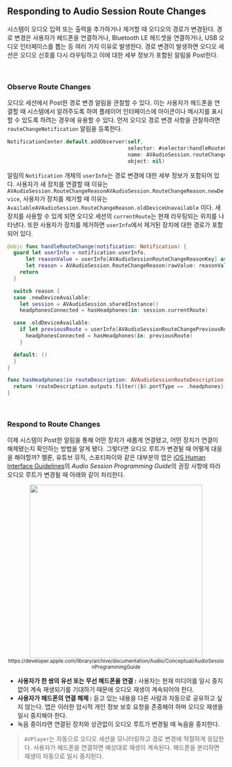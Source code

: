 ## Responding to Audio Session Route Changes

시스템이 오디오 입력 또는 출력을 추가하거나 제거할 때 오디오의 경로가 변경된다. 경로 변경은 사용자가 헤드폰을 연결하거나, Bluetooth LE 헤드셋을 연결하거나, USB 오디오 인터페이스를 뽑는 등 여러 가지 이유로 발생한다. 경로 변경이 발생하면 오디오 세션은 오디오 신호를 다시 라우팅하고 이에 대한 세부 정보가 포함된 알림을 Post한다.

&nbsp;
### Observe Route Changes

오디오 세션에서 Post한 경로 변경 알림을 관찰할 수 있다. 이는 사용자가 헤드폰을 연결할 때 시스템에서 알려주도록 하여 플레이어 인터페이스에 아이콘이나 메시지를 표시할 수 있도록 하려는 경우에 유용할 수 있다. 먼저 오디오 경로 변경 사항을 관찰하려면 `routeChangeNotification` 알림을 등록한다.

```swift
NotificationCenter.default.addObserver(self,
                                       selector: #selector(handleRouteChange),
                                       name: AVAudioSession.routeChangeNotification,
                                       object: nil)
```

알림의 `Notification` 개체의 `userInfo`는 경로 변경에 대한 세부 정보가 포함되어 있다. 사용자가 새 장치를 연결할 때 이유는 `AVAudioSession.RouteChangeReasonAVAudioSession.RouteChangeReason.newDevice`, 사용자가 장치를 제거할 때 이유는 `AvailableAVAudioSession.RouteChangeReason.oldDeviceUnavailable` 이다. 새 장치를 사용할 수 있게 되면 오디오 세션의 `currentRoute`는 현재 라우팅되는 위치를 나타낸다. 또한 사용자가 장치를 제거하면 `userInfo`에서 제거된 장치에 대한 경로가 포함되어 있다.

```swift
@objc func handleRouteChange(notification: Notification) {
  guard let userInfo = notification.userInfo,
      let reasonValue = userInfo[AVAudioSessionRouteChangeReasonKey] as? UInt,
      let reason = AVAudioSession.RouteChangeReason(rawValue: reasonValue) else {
    return
  }

  switch reason {
  case .newDeviceAvailable:
    let session = AVAudioSession.sharedInstance()
    headphonesConnected = hasHeadphones(in: session.currentRoute)

  case .oldDeviceAvailable:
    if let previousRoute = userInfo[AVAudioSessionRouteChangePreviousRouteKey] as? AVAudioSessionRouteDescription {
      headphonesConnected = hasHeadphones(in: previousRoute)
    }

  default: ()
  }
}

func hasHeadphones(in routeDescription: AVAudioSessionRouteDescription) -> Bool {
  return !routeDescription.outputs.filter({$0.portType == .headphones}).isEmpty
}
```

&nbsp;
### Respond to Route Changes

이제 시스템이 Post한 알림을 통해 어떤 장치가 새롭게 연결됐고, 어떤 장치가 연결이 해제됐는지 확인하는 방법을 알게 됐다. 그렇다면 오디오 루트가 변경될 때 어떻게 대응을 해야할까? 멜론, 유튜브 뮤직, 스포티파이와 같은 대부분의 앱은 [iOS Human Interface Guidelines](https://developer.apple.com/design/human-interface-guidelines/platforms/designing-for-ios)의 *Audio Session Programming Guide*의 권장 사항에 따라 오디오 루트가 변경될 때 아래와 같이 처리한다.

<p align="center">
<img src="https://user-images.githubusercontent.com/61190690/178136973-cd87713d-e769-4f54-9dee-4857427144f2.png" height="400">
<sub>https://developer.apple.com/library/archive/documentation/Audio/Conceptual/AudioSessionProgrammingGuide</sub>
</p>

- **사용자가 한 쌍의 유선 또는 무선 헤드폰을 연결 :** 사용자는 현재 미디어를 일시 중지 없이 계속 재생되기를 기대하기 때문에 오디오 재생이 계속되어야 한다.
- **사용자가 헤드폰의 연결 해제 :** 듣고 있는 내용을 다른 사람과 자동으로 공유하고 싶지 않는다. 앱은 이러한 암시적 개인 정보 보호 요청을 존중해야 하며 오디오 재생을 일시 중지해야 한다.
- 녹음 중이라면 연결된 장치와 상관없이 오디오 루트가 변경될 때 녹음을 중지한다.

> `AVPlayer`는 자동으로 오디오 세션을 모니터링하고 경로 변경에 적절하게 응답한다. 사용자가 헤드폰을 연결하면 예상대로 재생이 계속된다. 헤드폰을 분리하면 재생이 자동으로 일시 중지된다.
